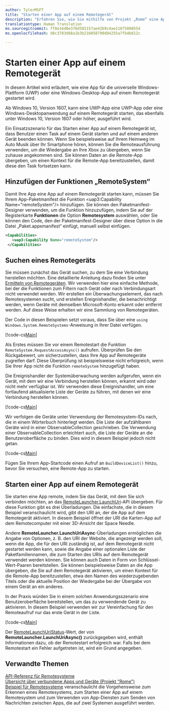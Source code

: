 ```yaml
---
author: TylerMSFT
title: "Starten einer App auf einem Remotegerät"
description: "Erfahren Sie, wie Sie mithilfe von Projekt „Rome“ eine App auf einem Remotegerät starten können."
translationtype: Human Translation
ms.sourcegitcommit: ff8e16d0e376d502157ae42b9cdae11875008554
ms.openlocfilehash: d8c3783d68a1b3b216058790d84255a7fb4b612c

---
```


# Starten einer App auf einem Remotegerät

In diesem Artikel wird erläutert, wie eine App für die universelle Windows-Plattform (UWP) oder eine Windows-Desktop-App auf einem Remotegerät gestartet wird.

Ab Windows 10, Version 1607, kann eine UWP-App eine UWP-App oder eine Windows-Desktopanwendung auf einem Remotegerät starten, das ebenfalls unter Windows 10, Version 1607 oder höher, ausgeführt wird.

Ein Einsatzszenario für das Starten einer App auf einem Remotegerät ist, dass Benutzer einen Task auf einem Gerät starten und auf einem anderen Gerät beenden können. Wenn Sie beispielsweise auf Ihrem Heimweg im Auto Musik über Ihr Smartphone hören, können Sie die Remoteausführung verwenden, um die Wiedergabe an Ihre Xbox zu übergeben, wenn Sie zuhause angekommen sind. Sie können Daten an die Remote-App übergeben, um einen Kontext für die Remote-App bereitzustellen, damit diese den Task fortsetzen kann.

## Hinzufügen der Funktionen „RemoteSystem“

Damit Ihre App eine App auf einem Remotegerät starten kann, müssen Sie Ihrem App-Paketmanifest die Funktion <uap3:Capability Name="remoteSystem"/> hinzufügen. Sie können den Paketmanifest-Designer verwenden, um die Funktion hinzuzufügen, indem Sie auf der Registerkarte **Funktionen** die Option **Remotesystem** auswählen, oder Sie können den Code, den der Paketmanifest-Designer über diese Option in die Datei „Paket.appxmanifest“ einfügt, manuell selbst einfügen.

``` xml
<Capabilities>
   <uap3:Capability Name="remoteSystem"/>
 </Capabilities>
```
## Suchen eines Remotegeräts

Sie müssen zunächst das Gerät suchen, zu dem Sie eine Verbindung herstellen möchten. Eine detaillierte Anleitung dazu finden Sie unter [Ermitteln von Remotegeräten](discover-remote-devices.md). Wir verwenden hier eine einfache Methode, bei der die Funktionen zum Filtern nach Gerät oder nach Verbindungsart nicht verwendet werden. Wir erstellen ein Überwachungselement, das nach Remotesystemen sucht, und erstellen Ereignishandler, die benachrichtigt werden, wenn Geräte mit demselben Microsoft-Konto erkannt oder entfernt werden. Auf diese Weise erhalten wir eine Sammlung von Remotegeräten.

Der Code in diesen Beispielen setzt voraus, dass Sie über eine `using Windows.System.RemoteSystems`-Anweisung in Ihrer Datei verfügen.

[!code-cs[Main](./code/RemoteLaunchScenario/MainPage.xaml.cs#SnippetBuildDeviceList)]

Als Erstes müssen Sie vor einem Remotestart die Funktion `RemoteSystem.RequestAccessAsync()` aufrufen. Überprüfen Sie den Rückgabewert, um sicherzustellen, dass Ihre App auf Remotegeräte zugreifen darf. Diese Überprüfung ist beispielsweise nicht erfolgreich, wenn Sie Ihrer App nicht die Funktion `remoteSystem` hinzugefügt haben.

Die Ereignishandler der Systemüberwachung werden aufgerufen, wenn ein Gerät, mit dem wir eine Verbindung herstellen können, erkannt wird oder nicht mehr verfügbar ist. Wir verwenden diese Ereignishandler, um eine fortlaufend aktualisierte Liste der Geräte zu führen, mit denen wir eine Verbindung herstellen können.

[!code-cs[Main](./code/RemoteLaunchScenario/MainPage.xaml.cs#SnippetEventHandlers)]

Wir verfolgen die Geräte unter Verwendung der Remotesystem-IDs nach, die in einem Wörterbuch hinterlegt werden. Die Liste der aufzählbaren Geräte wird in einer ObservableCollection geschrieben. Die Verwendung einer ObservableCollection erleichtert auch, die Liste der Geräte an die Benutzeroberfläche zu binden. Dies wird in diesem Beispiel jedoch nicht getan.

[!code-cs[Main](./code/RemoteLaunchScenario/MainPage.xaml.cs#SnippetMembers)]

Fügen Sie Ihrem App-Startcode einen Aufruf an `BuildDeviceList()` hinzu, bevor Sie versuchen, eine Remote-App zu starten.

## Starten einer App auf einem Remotegerät

Sie starten eine App remote, indem Sie das Gerät, mit dem Sie sich verbinden möchten, an das [RemoteLauncher.LaunchUri](https://msdn.microsoft.com/en-us/library/windows/apps/windows.system.remotelauncher.launchuriasync.aspx)-API übergeben. Für diese Funktion gibt es drei Überladungen. Die einfachste, die in diesem Beispiel veranschaulicht wird, gibt den URI an, der die App auf dem Remotegerät aktiviert. In diesem Beispiel öffnet der URI die Karten-App auf dem Remotecomputer mit einer 3D-Ansicht der Space Needle.

Andere **RemoteLauncher.LaunchUriAsync**-Überladungen ermöglichen die Angabe von Optionen, z. B. den URI der Website, die angezeigt werden soll, wenn die App, die für den URI zuständig ist, auf dem Remotegerät nicht gestartet werden kann, sowie die Angabe einer optionalen Liste der Paketfamiliennamen, die zum Starten des URIs auf dem Remotegerät verwendet werden können. Sie können auch Daten in Form von Schlüssel-Wert-Paaren bereitstellen. Sie können beispielsweise Daten an die App übergeben, die Sie auf dem Remotegerät aktivieren, um einen Kontext für die Remote-App bereitzustellen, etwa den Namen des wiederzugebenden Titels oder die aktuelle Position der Wiedergabe bei der Übergabe von einem Gerät an ein anderes.

In der Praxis würden Sie in einem solchen Anwendungsszenario eine Benutzeroberfläche bereitstellen, um das zu verwendende Gerät zu aktivieren. In diesem Beispiel verwenden wir zur Vereinfachung für den Remoteaufruf nur das erste Gerät in der Liste.

[!code-cs[Main](./code/RemoteLaunchScenario/MainPage.xaml.cs#SnippetRemoteUriLaunch)]

Der [RemoteLaunchUriStatus](https://msdn.microsoft.com/en-us/library/windows/apps/windows.system.remotelaunchuristatus.aspx)-Wert, der von **RemoteLauncher.LaunchUriAsync()** zurückgegeben wird, enthält Informationen dazu, ob der Remotestart erfolgreich war. Falls bei dem Remotestart ein Fehler aufgetreten ist, wird ein Grund angegeben.

## Verwandte Themen

[API-Referenz für Remotesysteme](https://msdn.microsoft.com/en-us/library/windows/apps/Windows.System.RemoteSystems)  
[Übersicht über verbundene Apps und Geräte (Projekt "Rome")](connected-apps-and-devices.md)  
[Beispiel für Remotesysteme](https://github.com/Microsoft/Windows-universal-samples/tree/dev/Samples/RemoteSystems ) veranschaulicht die Vorgehensweise zum Erkennen eines Remotesystems, zum Starten einer App auf einem Remotesystem und zum Verwenden von App-Diensten zum Senden von Nachrichten zwischen Apps, die auf zwei Systemen ausgeführt werden.



<!--HONumber=Aug16_HO5-->


